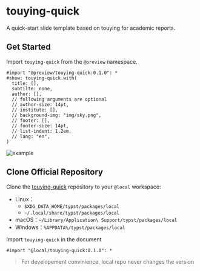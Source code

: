 # touying-quick

A quick-start slide template based on touying for academic reports.

## Get Started

Import `touying-quick` from the `@preview` namespace.

```typst
#import "@preview/touying-quick:0.1.0": *
#show: touying-quick.with(
  title: [],
  subtilte: none,
  author: [],
  // following arguments are optional
  // author-size: 14pt,
  // institute: [],
  // background-img: "img/sky.png",
  // footer: [],
  // footer-size: 14pt,
  // list-indent: 1.2em,
  // lang: "en",
)
```

![example](0.1.0/thumbnail.png)

## Clone Official Repository

Clone the [touying-quick](https://github.com/ivaquero/touying-quick) repository to your `@local` workspace:

- Linux：
  - `$XDG_DATA_HOME/typst/packages/local`
  - `~/.local/share/typst/packages/local`
- macOS：`~/Library/Application\ Support/typst/packages/local`
- Windows：`%APPDATA%/typst/packages/local`

Import `touying-quick` in the document

```typst
#import "@local/touying-quick:0.1.0": *
```

> For developement convinience, local repo never changes the version
